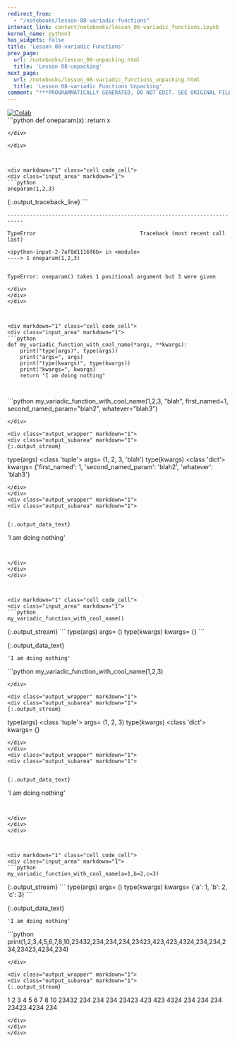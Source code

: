 ```yaml
---
redirect_from:
  - "/notebooks/lesson-08-variadic-functions"
interact_link: content/notebooks/lesson_08-variadic_functions.ipynb
kernel_name: python3
has_widgets: false
title: 'Lesson 08-variadic Functions'
prev_page:
  url: /notebooks/lesson_08-unpacking.html
  title: 'Lesson 08-unpacking'
next_page:
  url: /notebooks/lesson_08-variadic_functions_unpacking.html
  title: 'Lesson 08-variadic Functions Unpacking'
comment: "***PROGRAMMATICALLY GENERATED, DO NOT EDIT. SEE ORIGINAL FILES IN /content***"
---
```

<a href="https://colab.research.google.com/github/aviadr1/learn-python/blob/master/live%20class%20demonstrations/lesson%2008%20-%20variadic%20functions.ipynb" target="_blank">
<img src="https://colab.research.google.com/assets/colab-badge.svg" 
     title="Open this file in Google Colab" alt="Colab"/>
</a>




<div markdown="1" class="cell code_cell">
<div class="input_area" markdown="1">
```python
def oneparam(x):
    return x

```
</div>

</div>



<div markdown="1" class="cell code_cell">
<div class="input_area" markdown="1">
```python
oneparam(1,2,3)

```
</div>

<div class="output_wrapper" markdown="1">
<div class="output_subarea" markdown="1">
{:.output_traceback_line}
```

    ---------------------------------------------------------------------------

    TypeError                                 Traceback (most recent call last)

    <ipython-input-2-7af8d1116f6b> in <module>
    ----> 1 oneparam(1,2,3)
    

    TypeError: oneparam() takes 1 positional argument but 3 were given


```
</div>
</div>
</div>



<div markdown="1" class="cell code_cell">
<div class="input_area" markdown="1">
```python
def my_variadic_function_with_cool_name(*args, **kwargs):
    print("type(args)", type(args))
    print("args=", args)
    print("type(kwargs)", type(kwargs))
    print("kwargs=", kwargs)
    return "I am doing nothing"



```
</div>

</div>



<div markdown="1" class="cell code_cell">
<div class="input_area" markdown="1">
```python
my_variadic_function_with_cool_name(1,2,3, "blah", first_named=1, second_named_param="blah2", whatever="blah3")

```
</div>

<div class="output_wrapper" markdown="1">
<div class="output_subarea" markdown="1">
{:.output_stream}
```
type(args) <class 'tuple'>
args= (1, 2, 3, 'blah')
type(kwargs) <class 'dict'>
kwargs= {'first_named': 1, 'second_named_param': 'blah2', 'whatever': 'blah3'}
```
</div>
</div>
<div class="output_wrapper" markdown="1">
<div class="output_subarea" markdown="1">


{:.output_data_text}
```
'I am doing nothing'
```


</div>
</div>
</div>



<div markdown="1" class="cell code_cell">
<div class="input_area" markdown="1">
```python
my_variadic_function_with_cool_name()

```
</div>

<div class="output_wrapper" markdown="1">
<div class="output_subarea" markdown="1">
{:.output_stream}
```
type(args) <class 'tuple'>
args= ()
type(kwargs) <class 'dict'>
kwargs= {}
```
</div>
</div>
<div class="output_wrapper" markdown="1">
<div class="output_subarea" markdown="1">


{:.output_data_text}
```
'I am doing nothing'
```


</div>
</div>
</div>



<div markdown="1" class="cell code_cell">
<div class="input_area" markdown="1">
```python
my_variadic_function_with_cool_name(1,2,3)

```
</div>

<div class="output_wrapper" markdown="1">
<div class="output_subarea" markdown="1">
{:.output_stream}
```
type(args) <class 'tuple'>
args= (1, 2, 3)
type(kwargs) <class 'dict'>
kwargs= {}
```
</div>
</div>
<div class="output_wrapper" markdown="1">
<div class="output_subarea" markdown="1">


{:.output_data_text}
```
'I am doing nothing'
```


</div>
</div>
</div>



<div markdown="1" class="cell code_cell">
<div class="input_area" markdown="1">
```python
my_variadic_function_with_cool_name(a=1,b=2,c=3)

```
</div>

<div class="output_wrapper" markdown="1">
<div class="output_subarea" markdown="1">
{:.output_stream}
```
type(args) <class 'tuple'>
args= ()
type(kwargs) <class 'dict'>
kwargs= {'a': 1, 'b': 2, 'c': 3}
```
</div>
</div>
<div class="output_wrapper" markdown="1">
<div class="output_subarea" markdown="1">


{:.output_data_text}
```
'I am doing nothing'
```


</div>
</div>
</div>



<div markdown="1" class="cell code_cell">
<div class="input_area" markdown="1">
```python
print(1,2,3,4,5,6,7,8,10,23432,234,234,234,23423,423,423,4324,234,234,234,23423,4234,234)

```
</div>

<div class="output_wrapper" markdown="1">
<div class="output_subarea" markdown="1">
{:.output_stream}
```
1 2 3 4 5 6 7 8 10 23432 234 234 234 23423 423 423 4324 234 234 234 23423 4234 234
```
</div>
</div>
</div>

